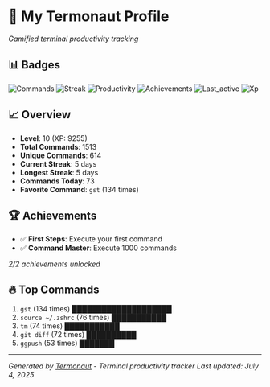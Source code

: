 # 🚀 My Termonaut Profile

*Gamified terminal productivity tracking*

## 📊 Badges

![Commands](https://img.shields.io/badge/Commands-1513-blue?style=flat-square&logo=terminal&logoColor=white) ![Streak](https://img.shields.io/badge/Streak-5+days-green?style=flat-square&logo=terminal&logoColor=white) ![Productivity](https://img.shields.io/badge/Productivity-80.0%25-green?style=flat-square&logo=terminal&logoColor=white) ![Achievements](https://img.shields.io/badge/Achievements-5%2F10-blue?style=flat-square&logo=terminal&logoColor=white) ![Last_active](https://img.shields.io/badge/Last+Active-7h+ago-yellow?style=flat-square&logo=terminal&logoColor=white) ![Xp](https://img.shields.io/badge/XP-Level+10+%289255%2F12100%29-blue?style=flat-square&logo=terminal&logoColor=white) 

## 📈 Overview

- **Level**: 10 (XP: 9255)
- **Total Commands**: 1513
- **Unique Commands**: 614
- **Current Streak**: 5 days
- **Longest Streak**: 5 days
- **Commands Today**: 73
- **Favorite Command**: `gst` (134 times)

## 🏆 Achievements

- ✅ **First Steps**: Execute your first command
- ✅ **Command Master**: Execute 1000 commands

*2/2 achievements unlocked*

## 🔥 Top Commands

1. `gst` (134 times) ████████████████████
2. `source ~/.zshrc` (76 times) ███████████
3. `tm` (74 times) ███████████
4. `git diff` (72 times) ██████████
5. `ggpush` (53 times) ███████

---

*Generated by [Termonaut](https://github.com/oiahoon/termonaut) - Terminal productivity tracker*
*Last updated: July 4, 2025*
